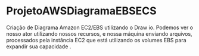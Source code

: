 # ProjetoAWSDiagramaEBSECS
Criação de Diagrama Amazon EC2/EBS utilizando o Draw io. Podemos ver o nosso ator utilizando nossos recursos, e nossa máquina enviando arquivos, processados pela instância EC2 que está utilizando os volumes EBS para expandir sua capacidade .
